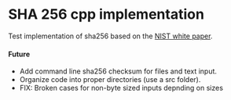 # SHA 256 cpp implementation

Test implementation of sha256 based on the [NIST white paper](docs/fips180-4.pdf).


#### Future
* Add command line sha256 checksum for files and text input.
* Organize code into proper directories (use a src folder).
* FIX: Broken cases for non-byte sized inputs depnding on sizes

